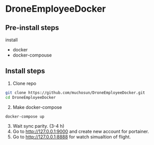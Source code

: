 # DroneEmployeeDocker

## Pre-install steps 

install 

* docker
* docker-compouse

## Install steps

1. Clone repo

```bash
git clone https://github.com/muchosun/DroneEmployeeDocker.git
cd DroneEmployeeDocker
```
2. Make docker-compose

```bash
docker-compose up
```
3. Wait sync parity. (3-4 h)
4. Go to http://127.0.0.1:9000 and create new account for portainer.
5. Go to http://127.0.0.1:8888 for watch simualtion of flight.
